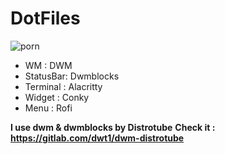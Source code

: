 # DotFiles
![porn](https://user-images.githubusercontent.com/37780087/151810753-16809a30-5f5b-4f88-87eb-c355524791e7.png)

* WM : DWM
* StatusBar: Dwmblocks
* Terminal : Alacritty
* Widget : Conky
* Menu : Rofi

__I use dwm & dwmblocks by Distrotube__
__Check it : https://gitlab.com/dwt1/dwm-distrotube__
